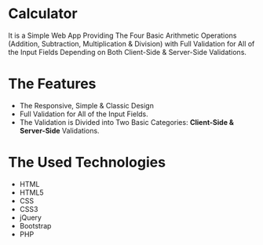 # Calculator
It is a Simple Web App Providing The Four Basic Arithmetic Operations (Addition, Subtraction, Multiplication & Division) with Full Validation for All of the Input Fields Depending on Both Client-Side & Server-Side Validations.

# The Features
* The Responsive, Simple & Classic Design
* Full Validation for All of the Input Fields.
* The Validation is Divided into Two Basic Categories: **Client-Side & Server-Side** Validations.

# The Used Technologies
* HTML
* HTML5
* CSS
* CSS3
* jQuery
* Bootstrap
* PHP
